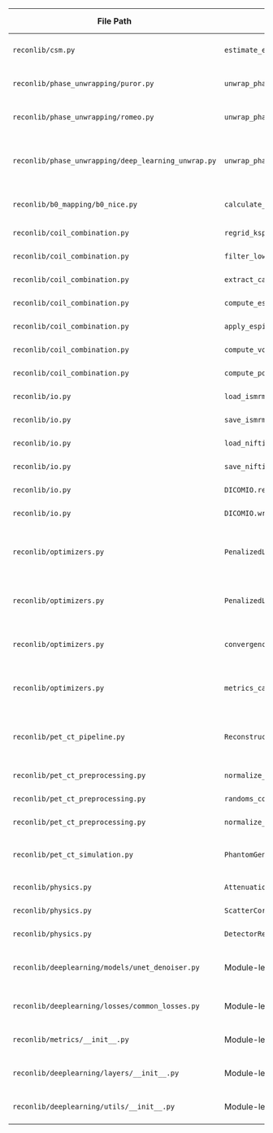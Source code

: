 | File Path                                                     | Function/Method Name                       | Brief Description of Placeholder Status                                  |
| ------------------------------------------------------------- | ------------------------------------------ | ------------------------------------------------------------------------ |
| `reconlib/csm.py`                                             | `estimate_espirit_maps`                    | Placeholder function, returns zeros.                                     |
| `reconlib/phase_unwrapping/puror.py`                          | `unwrap_phase_puror`                       | Placeholder function, returns input.                                     |
| `reconlib/phase_unwrapping/romeo.py`                          | `unwrap_phase_romeo`                       | Placeholder function, returns input.                                     |
| `reconlib/phase_unwrapping/deep_learning_unwrap.py`           | `unwrap_phase_deep_learning`               | Placeholder function, returns input. U-Net model needs definition/loading. |
| `reconlib/b0_mapping/b0_nice.py`                              | `calculate_b0_map_nice`                    | Placeholder function, returns zeros.                                     |
| `reconlib/coil_combination.py`                                | `regrid_kspace`                            | Raises `NotImplementedError`.                                            |
| `reconlib/coil_combination.py`                                | `filter_low_frequencies`                   | Raises `NotImplementedError`.                                            |
| `reconlib/coil_combination.py`                                | `extract_calibration_region`               | Raises `NotImplementedError`.                                            |
| `reconlib/coil_combination.py`                                | `compute_espirit_kernel`                   | Raises `NotImplementedError`.                                            |
| `reconlib/coil_combination.py`                                | `apply_espirit_kernel`                     | Raises `NotImplementedError`.                                            |
| `reconlib/coil_combination.py`                                | `compute_voronoi_tessellation`             | Raises `NotImplementedError`.                                            |
| `reconlib/coil_combination.py`                                | `compute_polygon_area`                     | Raises `NotImplementedError`.                                            |
| `reconlib/io.py`                                              | `load_ismrmrd`                             | Raises `NotImplementedError`.                                            |
| `reconlib/io.py`                                              | `save_ismrmrd`                             | Raises `NotImplementedError`.                                            |
| `reconlib/io.py`                                              | `load_nifti_complex`                       | Raises `NotImplementedError`.                                            |
| `reconlib/io.py`                                              | `save_nifti_complex`                       | Raises `NotImplementedError`.                                            |
| `reconlib/io.py`                                              | `DICOMIO.read`                             | Raises `NotImplementedError`.                                            |
| `reconlib/io.py`                                              | `DICOMIO.write`                            | Raises `NotImplementedError`.                                            |
| `reconlib/optimizers.py`                                      | `PenalizedLikelihoodReconstruction._data_fidelity_gradient` | Raises `NotImplementedError`. Gradient formula needs implementation.     |
| `reconlib/optimizers.py`                                      | `PenalizedLikelihoodReconstruction.solve`  | Raises `NotImplementedError`. Needs integration with optimizer.          |
| `reconlib/optimizers.py`                                      | `convergence_monitor`                      | Raises `NotImplementedError`. Logic not fully implemented.               |
| `reconlib/optimizers.py`                                      | `metrics_calculator`                       | Raises `NotImplementedError`. Metrics calculation is placeholder.        |
| `reconlib/pet_ct_pipeline.py`                                 | `ReconstructionPipeline.run`               | Raises `NotImplementedError`. Core optimizer call needs implementation.  |
| `reconlib/pet_ct_preprocessing.py`                            | `normalize_counts`                         | Raises `NotImplementedError`.                                            |
| `reconlib/pet_ct_preprocessing.py`                            | `randoms_correction`                       | Raises `NotImplementedError`.                                            |
| `reconlib/pet_ct_preprocessing.py`                            | `normalize_projection_data`                | Raises `NotImplementedError`.                                            |
| `reconlib/pet_ct_simulation.py`                               | `PhantomGenerator.generate`                | Raises `NotImplementedError` for most phantom types.                   |
| `reconlib/physics.py`                                         | `AttenuationCorrection.apply`              | Raises `NotImplementedError`.                                            |
| `reconlib/physics.py`                                         | `ScatterCorrection.correct`                | Raises `NotImplementedError`.                                            |
| `reconlib/physics.py`                                         | `DetectorResponseModel.apply`              | Raises `NotImplementedError`.                                            |
| `reconlib/deeplearning/models/unet_denoiser.py`               | Module-level                               | Empty file (`pass`). U-Net model architecture undefined.               |
| `reconlib/deeplearning/losses/common_losses.py`             | Module-level                               | Empty file (`pass`). Common loss functions undefined.                  |
| `reconlib/metrics/__init__.py`                                | Module-level                               | Empty file (`pass`). Metrics module initialization.                    |
| `reconlib/deeplearning/layers/__init__.py`                    | Module-level                               | Empty file (`pass`). Layers module initialization.                     |
| `reconlib/deeplearning/utils/__init__.py`                     | Module-level                               | Empty file (`pass`). DL utils module initialization.                   |
